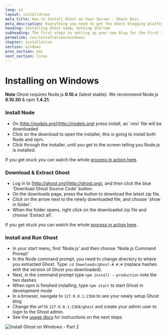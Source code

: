```yaml
---
lang: vi
layout: installation
meta_title: How to Install Ghost on Your Server - Ghost Docs
meta_description: Everything you need to get the Ghost blogging platform up and running on your local or remote environement.
heading: Installing Ghost &amp; Getting Started
subheading: The first steps to setting up your new blog for the first time.
permalink: /vi/installation/windows/
chapter: installation
section: windows
prev_section: mac
next_section: linux
---
```


# Installing on Windows <a id="install-windows"></a>

<p class="note"><strong>Note</strong> Ghost requires Node.js <strong>0.10.x</strong> (latest stable). We recommend Node.js <strong>0.10.30</strong> & npm <strong>1.4.21</strong>.</p>

### Install Node

*   On [http://nodejs.org](http://nodejs.org) press install, an '.msi' file will be downloaded
*   Click on the download to open the installer, this is going to install both Node and npm.
*   Click through the installer, until you get to the screen telling you Node.js is installed.

If you get stuck you can watch the whole [process in action here](https://s3-eu-west-1.amazonaws.com/ghost-website-cdn/install-node-win.gif "Install node on Windows").

### Download & Extract Ghost

*   Log in to [http://ghost.org](http://ghost.org), and then click the blue 'Download Ghost Source Code' button.
*   On the downloads page, press the button to download the latest zip file.
*   Click on the arrow next to the newly downloaded file, and choose 'show in folder'.
*   When the folder opens, right click on the downloaded zip file and choose 'Extract all'.

If you get stuck you can watch the whole [process in action here](https://s3-eu-west-1.amazonaws.com/ghost-website-cdn/install-ghost-win.gif "Install Ghost on Windows Part 1").

### Install and Run Ghost

*   In your start menu, find 'Node.js' and then choose 'Node.js Command Prompt'
*   In the Node command prompt, you need to change directory to where you extracted Ghost. Type: `cd Downloads/ghost-#.#.#` (replace hashes with the version of Ghost you downloaded).
*   Next, in the command prompt type `npm install --production` <span class="note">note the two dashes</span>
*   When npm is finished installing, type `npm start` to start Ghost in development mode
*   In a browser, navigate to <code class="path">127.0.0.1:2368</code> to see your newly setup Ghost blog
*   Change the url to <code class="path">127.0.0.1:2368/ghost</code> and create your admin user to login to the Ghost admin.
*   See the [usage docs](/usage) for instructions on the next steps

![](https://s3-eu-west-1.amazonaws.com/ghost-website-cdn/install-ghost-win-2.gif "Install Ghost on Windows - Part 2")

